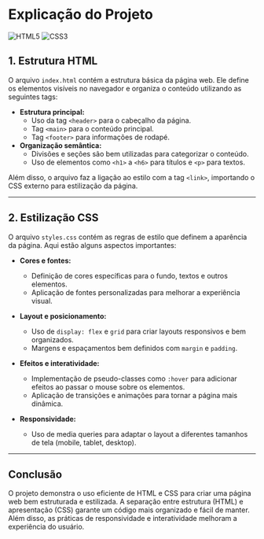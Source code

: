 # Explicação do Projeto

![HTML5](https://img.shields.io/badge/HTML5-E34F26?style=for-the-badge&logo=html5&logoColor=white)
![CSS3](https://img.shields.io/badge/CSS3-1572B6?style=for-the-badge&logo=css3&logoColor=white)

## 1. Estrutura HTML
O arquivo `index.html` contém a estrutura básica da página web. Ele define os elementos visíveis no navegador e organiza o conteúdo utilizando as seguintes tags:

- **Estrutura principal:** 
  - Uso da tag `<header>` para o cabeçalho da página.
  - Tag `<main>` para o conteúdo principal.
  - Tag `<footer>` para informações de rodapé.
- **Organização semântica:** 
  - Divisões e seções são bem utilizadas para categorizar o conteúdo.
  - Uso de elementos como `<h1>` a `<h6>` para títulos e `<p>` para textos.

Além disso, o arquivo faz a ligação ao estilo com a tag `<link>`, importando o CSS externo para estilização da página.

---

## 2. Estilização CSS
O arquivo `styles.css` contém as regras de estilo que definem a aparência da página. Aqui estão alguns aspectos importantes:

- **Cores e fontes:**
  - Definição de cores específicas para o fundo, textos e outros elementos.
  - Aplicação de fontes personalizadas para melhorar a experiência visual.

- **Layout e posicionamento:**
  - Uso de `display: flex` e `grid` para criar layouts responsivos e bem organizados.
  - Margens e espaçamentos bem definidos com `margin` e `padding`.

- **Efeitos e interatividade:**
  - Implementação de pseudo-classes como `:hover` para adicionar efeitos ao passar o mouse sobre os elementos.
  - Aplicação de transições e animações para tornar a página mais dinâmica.

- **Responsividade:**
  - Uso de media queries para adaptar o layout a diferentes tamanhos de tela (mobile, tablet, desktop).

---

## Conclusão
O projeto demonstra o uso eficiente de HTML e CSS para criar uma página web bem estruturada e estilizada. A separação entre estrutura (HTML) e apresentação (CSS) garante um código mais organizado e fácil de manter. Além disso, as práticas de responsividade e interatividade melhoram a experiência do usuário.
